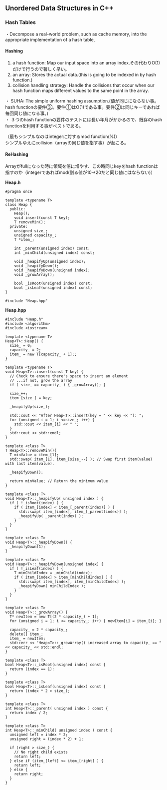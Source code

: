 ## Unordered Data Structures in C++

### Hash Tables
・Decompose a real-world problem, such as cache memory, into the appropriate implementation of a hash table,<br>

#### Hashing
1. a hash function: Map our input space into an array index.その代わりO(1)だけで行うので著しく早い。<br>
2. an array: Stores the actual data.(this is going to be indexed in by hash function.)<br>
3. collision handling strategy: Handle the collisions that occur when our hash function maps different values to the same point in the array.<br>

・ SUHA: The simple uniform hashing assumption.(値が同じにならない事。hash functionの要件③。要件①はO(1)である事。要件②は同じキーであれば毎回同じ値になる事。)<br>
・ ３つのhash functionの要件のテストには長い年月がかかるので、既存のhash functionを利用する事がベストである。<br>

（最もシンプルなのはintegerに対するmod function(%)）<br>
シンプルゆえにcollision（arrayの同じ値を指す事）が起こる。

#### ReHashing
Arrayがfullになった時に領域を倍に増やす、この時同じkeyをhash functionは指すのか（integerであればmod(割る値が10->20だと同じ値にはならない)）

**Heap.h**<br>
```
#pragma once

template <typename T>
class Heap {
  public:
    Heap();
    void insert(const T key);
    T removeMin();
  private:
    unsigned size_;
    unsigned capacity_;
    T *item_;
    
    int _parent(unsigned index) const;
    int _minChild(unsigned index) const;

    void _heapifyUp(unsigned index);
    void _heapifyDown();
    void _heapifyDown(unsigned index);
    void _growArray();

    bool _isRoot(unsigned index) const;
    bool _isLeaf(unsigned index) const;
}

#include "Heap.hpp"
```

**Heap.hpp**<br>
```
#include "Heap.h"
#include <algorithm>
#include <iostream>

template <typename T>
Heap<T>::Heap() {
  size_ = 0;
  capacity_ = 2;
  item_ = new T[capacity_ + 1];;
}

template <typename T>
void Heap<T>::insert(const T key) {
  // Check to ensure there's space to insert an element
  // ...if not, grow the array
  if ( size_ == capacity_ ) { _growArray(); }

  size_++;
  item_[size_] = key;
  
  _heapifyUp(size_);
  
  std::cout << "After Heap<T>::insert(key = " << key << "): ";
  for (unsigned i = 1; i <=size_; i++) {
    std::cout << item_[i] << " ";
  }
  std::cout << std::endl;
}

template <class T>
T Heap<T>::removeMin(){
  T minValue = item_[1];
  std::swap( item_[1], item_[size_--] ); // Swap first item(value) with last item(value).
  
  _heapifyDown();
  
  return minValue; // Return the minimum value
}

template <class T>
void Heap<T>::_heapifyUp( unsigned index ) {
  if ( !_isRoot(index) ) {
    if ( item_[index] < item_[_parent(index)] ) {
      std::swap( item_[index], item_[_parent(index)] );
      _heapifyUp( _parent(index) );
    }
  }
}

template <class T>
void Heap<T>::_heapifyDown() {
  _heapifyDown(1);
}

template <class T>
void Heap<T>::_heapifyDown(unsigned index) {
  if ( !_isLeaf(index) ) {
    T minChildIndex = _minChild(index);
    if ( item_[index] > item_[minChildIndex] ) {
      std::swap( item_[index], item_[minChildIndex] );
      _heapifyDown( minChildIndex );
    }
  }
}

template <class T>
void Heap<T>::_growArray() {
  T* newItem = new T[(2 * capacity_) + 1];
  for (unsigned i = 1; i <= capacity_; i++) { newItem[i] = item_[i]; }
  
  capacity_ = 2 * capacity_;
  delete[] item_;
  item_ = newItem;
  std:cerr << "Heap<T>::_growArray() increased array to capacity_ == " << capacity_ << std::endl;
}

template <class T>
bool Heap<T>::_isRoot(unsigned index) const {
  return (index == 1):
}

template <class T>
bool Heap<T>::_isLeaf(unsigned index) const {
  return (index * 2 > size_);
}

template <class T>
int Heap<T>::_parent( unsigned index ) const {
  return index / 2;
}

template <class T>
int Heap<T>::_minChild( unsigned index ) const {
  unsigned left = index * 2;
  unsigned right = (index * 2) + 1;
  
  if (right > size_) {
    // No right child exists
    return left;
  } else if (item_[left] <= item_[right] ) {
    return left;
  } else {
    return right;
  }
}

```
